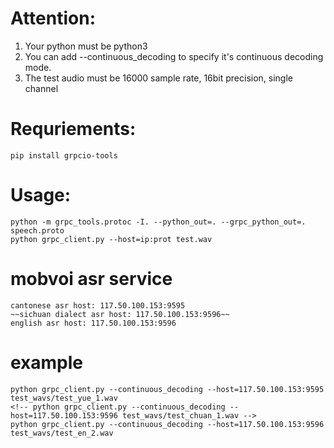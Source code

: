 # Attention:
   1. Your python must be python3
   2. You can add --continuous_decoding to specify it's continuous decoding mode.
   3. The test audio must be 16000 sample rate, 16bit precision, single channel

# Requriements: 
    pip install grpcio-tools
# Usage:
    python -m grpc_tools.protoc -I. --python_out=. --grpc_python_out=. speech.proto
    python grpc_client.py --host=ip:prot test.wav



# mobvoi asr service 
    cantonese asr host: 117.50.100.153:9595
    ~~sichuan dialect asr host: 117.50.100.153:9596~~
    english asr host: 117.50.100.153:9596

# example
    python grpc_client.py --continuous_decoding --host=117.50.100.153:9595 test_wavs/test_yue_1.wav
    <!-- python grpc_client.py --continuous_decoding --host=117.50.100.153:9596 test_wavs/test_chuan_1.wav -->
    python grpc_client.py --continuous_decoding --host=117.50.100.153:9596 test_wavs/test_en_2.wav
